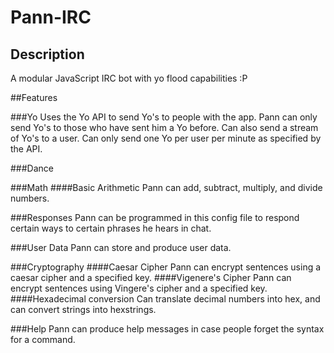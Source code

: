 # Pann-IRC

## Description

A modular JavaScript IRC bot with yo flood capabilities :P

##Features

###Yo
Uses the Yo API to send Yo's to people with the app. Pann can only send Yo's to those who have sent him a Yo before. Can also send a stream of Yo's to a user. Can only send one Yo per user per minute as specified by the API.

###Dance

###Math
####Basic Arithmetic
Pann can add, subtract, multiply, and divide numbers. 

###Responses
Pann can be programmed in this config file to respond certain ways to certain phrases he hears in chat.

###User Data
Pann can store and produce user data.

###Cryptography
####Caesar Cipher
Pann can encrypt sentences using a caesar cipher and a specified key.
####Vigenere's Cipher
Pann can encrypt sentences using Vingere's cipher and a specified key.
####Hexadecimal conversion
Can translate decimal numbers into hex, and can convert strings into hexstrings.

###Help
Pann can produce help messages in case people forget the syntax for a command.

